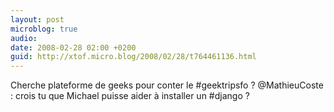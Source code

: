 ```yaml
---
layout: post
microblog: true
audio: 
date: 2008-02-28 02:00 +0200
guid: http://xtof.micro.blog/2008/02/28/t764461136.html
---
```

Cherche plateforme de geeks pour conter le #geektripsfo ? @MathieuCoste : crois tu que Michael puisse aider à installer un #django ?
